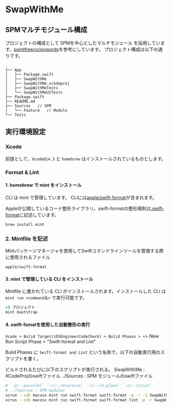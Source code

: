 # SwapWithMe

## SPMマルチモジュール構成

プロジェクトの構成として SPMを中心としたマルチモジュール を採用しています。[pointfreeco/isowords](https://github.com/pointfreeco/isowords)を参考にしています。
プロジェクト構成は以下の通りです。

```
.
├── App
│   ├── Package.swift
│   ├── SwapWithMe
│   ├── SwapWithMe.xcodeproj
│   ├── SwapWithMeTests
│   └── SwapWithMeUITests
├── Package.swift
├── README.md
├── Sources   // SPM
│   └── Feature   // Module
└── Tests
```


## 実行環境設定

### Xcode

前提として、`Xcode@14.3` と `homebrew` はインストールされているものとします。

### Format & Lint

#### 1. homebrew で mint をインストール

CLI は mint で管理しています。
CLIには[apple/swift-format](https://github.com/apple/swift-format)が含まれます。

Appleが公開しているコード整形ライブラリ。swift-formatの整形規則は[.swift-format](https://github.com/hamadayuuki/yumemi-ios-engineer-codecheck/blob/main/.swift-format)に記述しています。

```sh
brew install mint
```

### 2. Mintfile を記述

Mintパッケージマネージャを使用してSwiftコマンドラインツールを管理する際に使用されるファイル

```Mintfile
apple/swift-format
```

#### 3. mint で管理している CLI をインストール

Mintfile に書かれている CLI がインストールされます。インストールした CLI は `mint run <command名>` で実行可能です。

```sh
cd プロジェクト
mint bootstrap
```

#### 4. swift-fomatを使用した自動整形の実行

`Xcode > Bulid Target(iOSEngineerCodeCheck) > Bulid Phases > +`> New Run Script Phase > "Swift-format and Lint"

Bulid Phases に `Swift-format and Lint` という名称で、以下の自動実行用のスクリプトを書く。

ビルドされるたびに以下のスクリプトが実行される。
SwapWithMe : XCodeProjのswiftファイル
../Sources : SPM モジュールのswiftファイル

```sh
# `-p/--parallel` `-r/--recursive` `-i/--in-place` `-s/--strict`
# ../Sources : SPM modules
xcrun --sdk macosx mint run swift-format swift-format -p -r -i SwapWithMe ../Sources
xcrun --sdk macosx mint run swift-format swift-format lint -p -r SwapWithMe ../Sources
```
